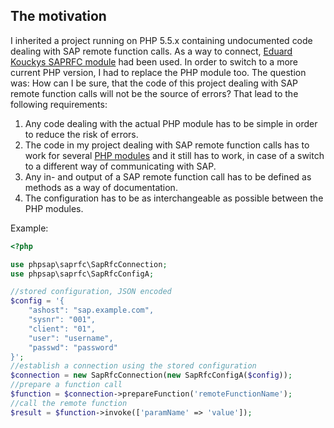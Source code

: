 ## The motivation

I inherited a project running on PHP 5.5.x containing undocumented code dealing
 with SAP remote function calls. As a way to connect, [Eduard Kouckys SAPRFC
 module][koucky] had been used. In order to switch to a more current PHP
 version, I had to replace the PHP module too. The question was: How can I be
 sure, that the code of this project dealing with SAP remote function calls
 will not be the source of errors? That lead to the following requirements:

1. Any code dealing with the actual PHP module has to be simple in order to
   reduce the risk of errors.
2. The code in my project dealing with SAP remote function calls has to work
   for several [PHP modules](php-modules) and it still has to work, in case
   of a switch to a different way of communicating with SAP.
3. Any in- and output of a SAP remote function call has to be defined as
   methods as a way of documentation.
4. The configuration has to be as interchangeable as possible between the PHP
   modules.

Example:

```php
<?php

use phpsap\saprfc\SapRfcConnection;
use phpsap\saprfc\SapRfcConfigA;

//stored configuration, JSON encoded
$config = '{
    "ashost": "sap.example.com",
    "sysnr": "001",
    "client": "01",
    "user": "username",
    "passwd": "password"
}';
//establish a connection using the stored configuration
$connection = new SapRfcConnection(new SapRfcConfigA($config));
//prepare a function call
$function = $connection->prepareFunction('remoteFunctionName');
//call the remote function
$result = $function->invoke(['paramName' => 'value']);
```

[koucky]: http://saprfc.sourceforge.net/ "SAPRFC extension module for PHP"